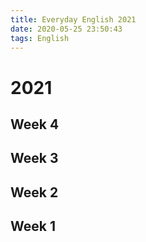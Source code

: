 ```yaml
---
title: Everyday English 2021
date: 2020-05-25 23:50:43
tags: English
---
```



# 2021

## Week 4




## Week 3



## Week 2




## Week 1


